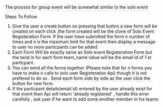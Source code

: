 The process for group event will be somewhat similar to the solo event 

Steps To Follow 
1. Give the user a create button on pressing that button a new form will be created on each click ,the form created will  be the clone of Solo Event Registeration Form. If the user have submitted the form n number of times and n is the maximum limit for that event then display a message to user no more particpants can be added.
2. Each Form Will be exactly same as Solo event Registeration Form but the twist is for each form team_name value will be the email id of 1 st particpant .
3. You can send all the forms together (Please note that for n forms you have to make n calls to solo user Registeration Api) though it is not prefered to do so . Send each form side by side as the user click the button for new form.
4. If the particpant details(email id) entered by the user already exist for that event then Api will  return 'already registered'  , handle this error carefully , ask user if he want to add some another member in his teams
